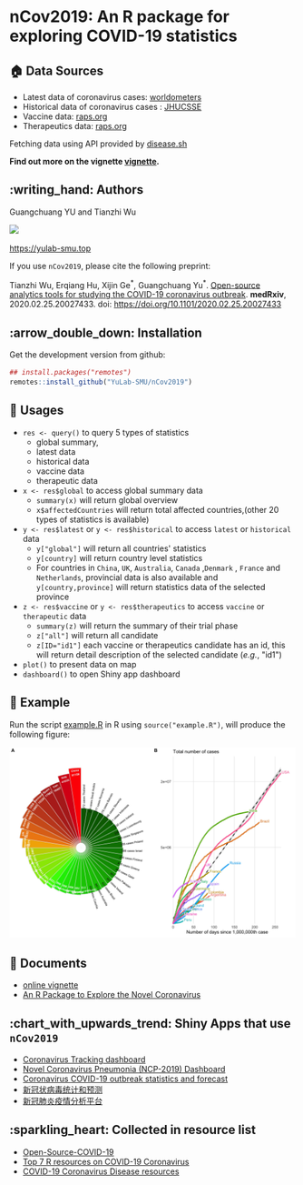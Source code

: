 # nCov2019: An R package for exploring COVID-19 statistics

## :house: Data Sources

+ Latest data  of coronavirus cases: [worldometers](https://www.worldometers.info/coronavirus/)
+ Historical data of coronavirus cases : [JHUCSSE](https://coronavirus.jhu.edu/map.html)
+ Vaccine data: [raps.org](https://www.raps.org/news-and-articles/news-articles/2020/3/covid-19-vaccine-tracker)
+ Therapeutics data:  [raps.org](https://www.raps.org/news-and-articles/news-articles/2020/3/covid-19-therapeutics-tracker)

Fetching data using API provided by [disease.sh](https://disease.sh)

**Find out more on the vignette [vignette](https://yulab-smu.top/nCov2019/).**


## :writing\_hand: Authors

Guangchuang YU and Tianzhi Wu

[![](https://img.shields.io/badge/follow%20me%20on-WeChat-green.svg)](https://yulab-smu.top/images/biobabble.jpg)

<https://yulab-smu.top>


If you use `nCov2019`, please cite the following preprint:

Tianzhi Wu, Erqiang Hu, Xijin Ge<sup>\*</sup>, Guangchuang Yu<sup>\*</sup>. [Open-source analytics tools for studying the COVID-19 coronavirus outbreak](https://www.medrxiv.org/content/10.1101/2020.02.25.20027433v2). **medRxiv**, 2020.02.25.20027433. doi: <https://doi.org/10.1101/2020.02.25.20027433> 


## :arrow\_double\_down: Installation

Get the development version from github:

``` r
## install.packages("remotes")
remotes::install_github("YuLab-SMU/nCov2019")
```

## :beginner: Usages

+  `res <- query()` to query 5 types of statistics
    + global summary, 
    + latest data
    + historical data
    + vaccine data
    + therapeutic data
+  `x <- res$global` to access  global summary data
    + `summary(x)` will return global  overview
    + `x$affectedCountries` will return total affected countries,(other 20 types of statistics is available)
+  `y <- res$latest`  or `y <- res$historical` to access  `latest` or `historical` data
    + `y["global"]` will return all countries' statistics 
    + `y[country]` will return country level statistics
    + For countries in  `China`, `UK`, `Australia`,  `Canada` ,`Denmark` ,  `France`  and  `Netherlands`, provincial data is also available and `y[country,province]` will return statistics data of the selected province
+ `z <- res$vaccine`  or `y <- res$therapeutics` to access  `vaccine` or `therapeutic` data
    + `summary(z)`  will return the summary of  their trial phase
    + `z["all"]` will return all candidate 
    + `z[ID="id1"]` each vaccine or therapeutics candidate has an id, this will return detail description of the selected candidate (*e.g.*, "id1")
+ `plot()` to present data on map
+ `dashboard()` to open Shiny app dashboard

## :art: Example

Run the script [example.R](example.R) in R using `source("example.R")`, will produce the following figure:

![](./nCov2019.jpg)

## :book: Documents

+ [online vignette](https://yulab-smu.top/nCov2019/)
+ [An R Package to Explore the Novel Coronavirus](https://towardsdatascience.com/an-r-package-to-explore-the-novel-coronavirus-590055738ad6)


## :chart\_with\_upwards\_trend: Shiny Apps that use `nCov2019`

+ [Coronavirus Tracking dashboard](https://coronavirus.john-coene.com/)
+ [Novel Coronavirus Pneumonia (NCP-2019) Dashboard](https://github.com/gaospecial/NCPdashboard)
+ [Coronavirus COVID-19 outbreak statistics and forecast](http://www.bcloud.org/e/)
+ [新冠状病毒统计和预测](http://www.bcloud.org/v/)
+ [新冠肺炎疫情分析平台](http://14.215.135.56:3838/COVID-19-public/)

## :sparkling\_heart: Collected in resource list

+ [Open-Source-COVID-19](https://weileizeng.github.io/Open-Source-COVID-19/)
+ [Top 7 R resources on COVID-19 Coronavirus](https://www.statsandr.com/blog/top-r-resources-on-covid-19-coronavirus/)
+ [COVID-19 Coronavirus Disease resources](http://covirusd.com/resources/)
